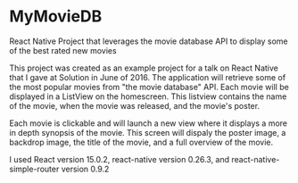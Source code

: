 # MyMovieDB
React Native Project that leverages the movie database API to display some of the best rated new movies

This project was created as an example project for a talk on React Native that I gave at Solution in June of 2016.  The application will retrieve some of the most popular movies from "the movie database" API.  Each movie will be displayed in a ListView on the homescreen.  This listview contains the name of the movie, when the movie was released, and the movie's poster.

Each movie is clickable and will launch a new view where it displays a more in depth synopsis of the movie.  This screen will dispaly the poster image, a backdrop image, the title of the movie, and a full overview of the movie.

I used React version 15.0.2, react-native version 0.26.3, and react-native-simple-router version 0.9.2
